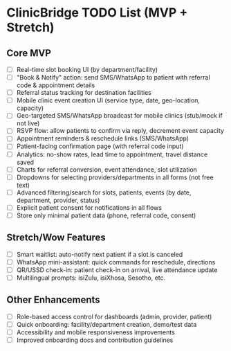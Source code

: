 # ClinicBridge TODO List (MVP + Stretch)

## Core MVP
- [ ] Real-time slot booking UI (by department/facility)
- [ ] "Book & Notify" action: send SMS/WhatsApp to patient with referral code & appointment details
- [ ] Referral status tracking for destination facilities
- [ ] Mobile clinic event creation UI (service type, date, geo-location, capacity)
- [ ] Geo-targeted SMS/WhatsApp broadcast for mobile clinics (stub/mock if not live)
- [ ] RSVP flow: allow patients to confirm via reply, decrement event capacity
- [ ] Appointment reminders & reschedule links (SMS/WhatsApp)
- [ ] Patient-facing confirmation page (with referral code input)
- [ ] Analytics: no-show rates, lead time to appointment, travel distance saved
- [ ] Charts for referral conversion, event attendance, slot utilization
- [ ] Dropdowns for selecting providers/departments in all forms (not free text)
- [ ] Advanced filtering/search for slots, patients, events (by date, department, provider, status)
- [ ] Explicit patient consent for notifications in all flows
- [ ] Store only minimal patient data (phone, referral code, consent)

## Stretch/Wow Features
- [ ] Smart waitlist: auto-notify next patient if a slot is canceled
- [ ] WhatsApp mini-assistant: quick commands for reschedule, directions
- [ ] QR/USSD check-in: patient check-in on arrival, live attendance update
- [ ] Multilingual prompts: isiZulu, isiXhosa, Sesotho, etc.

## Other Enhancements
- [ ] Role-based access control for dashboards (admin, provider, patient)
- [ ] Quick onboarding: facility/department creation, demo/test data
- [ ] Accessibility and mobile responsiveness improvements
- [ ] Improved onboarding docs and contribution guidelines

